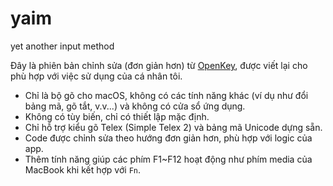 # yaim

yet another input method

Đây là phiên bản chỉnh sửa (đơn giản hơn) từ
[OpenKey](https://github.com/tuyenvm/OpenKey),
được viết lại cho phù hợp với việc sử dụng của cá nhân tôi.

- Chỉ là bộ gõ cho macOS, không có các tính năng khác (ví dụ như đổi bảng mã,
  gõ tắt, v.v...) và không có cửa sổ ứng dụng.
- Không có tùy biến, chỉ có thiết lập mặc định.
- Chỉ hỗ trợ kiểu gõ Telex (Simple Telex 2) và bảng mã Unicode dựng sẵn.
- Code được chỉnh sửa theo hướng đơn giản hơn, phù hợp với logic của app.
- Thêm tính năng giúp các phím F1~F12 hoạt động như phím media của MacBook
  khi kết hợp với `Fn`.

